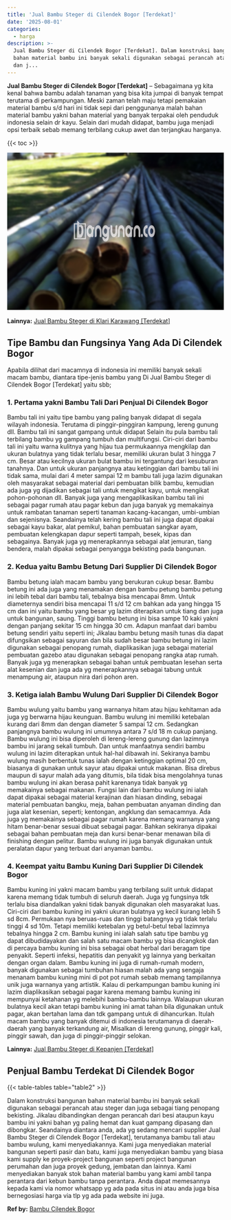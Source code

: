 ```yaml
---
title: 'Jual Bambu Steger di Cilendek Bogor [Terdekat]'
date: '2025-08-01'
categories:
  - harga
description: >-
  Jual Bambu Steger di Cilendek Bogor [Terdekat]. Dalam konstruksi bangunan
  bahan material bambu ini banyak sekali digunakan sebagai perancah atau steger
  dan j...
---
```


**Jual Bambu Steger di Cilendek Bogor \[Terdekat\]** – Sebagaimana yg kita kenal bahwa bambu adalah tanaman yang bisa kita jumpai di banyak tempat terutama di perkampungan. Meski zaman telah maju tetapi pemakaian material bambu s/d hari ini tidak sepi dari penggunanya malah bahan material bambu yakni bahan material yang banyak terpakai oleh penduduk indonesia selain dr kayu. Selain dari mudah didapat, bambu juga menjadi opsi terbaik sebab memang terbilang cukup awet dan terjangkau harganya.

{{< toc >}}

![Jual Bambu Steger di Cilendek Bogor [Terdekat]](/images/jual-bambu-tali-10.png)

**Lainnya:** [Jual Bambu Steger di Klari Karawang \[Terdekat\]](https://bambu.bangunan.co/jual-bambu-steger-di-klari-karawang-terdekat/)

## Tipe Bambu dan Fungsinya Yang Ada Di Cilendek Bogor

Apabila dilihat dari macamnya di indonesia ini memiliki banyak sekali macam bambu, diantara tipe-jenis bambu yang Di Jual Bambu Steger di Cilendek Bogor \[Terdekat\] yaitu sbb;

### 1\. Pertama yakni Bambu Tali Dari Penjual Di Cilendek Bogor

Bambu tali ini yaitu tipe bambu yang paling banyak didapat di segala wilayah indonesia. Terutama di pinggir-pinggiran kampung, lereng gunung dll. Bambu tali ini sangat gampang untuk didapat Selain itu pula bambu tali terbilang bambu yg gampang tumbuh dan multifungsi. Ciri-ciri dari bambu tali ini yaitu warna kulitnya yang hijau tua permukaannya mengkilap dan ukuran bulatnya yang tidak terlalu besar, memiliki ukuran bulat 3 hingga 7 cm. Besar atau kecilnya ukuran bulat bambu ini tergantung dari kesuburan tanahnya. Dan untuk ukuran panjangnya atau ketinggian dari bambu tali ini tidak sama, mulai dari 4 meter sampai 12 m bambu tali juga lazim digunakan oleh masyarakat sebagai material dari pembuatan bilik bambu, kemudian ada juga yg dijadikan sebagai tali untuk mengikat kayu, untuk mengikat pohon-pohonan dll. Banyak juga yang mengaplikasikan bambu tali ini sebagai pagar rumah atau pagar kebun dan juga banyak yg memakainya untuk rambatan tanaman seperti tanaman kacang-kacangan, umbi-umbian dan sejenisnya. Seandainya telah kering bambu tali ini juga dapat dipakai sebagai kayu bakar, alat pemikul, bahan pembuatan sangkar ayam, pembuatan kelengkapan dapur seperti tampah, besek, kipas dan sebagainya. Banyak juga yg menerapkannya sebagai alat jemuran, tiang bendera, malah dipakai sebagai penyangga bekisting pada bangunan.

### 2\. Kedua yaitu Bambu Betung Dari Supplier Di Cilendek Bogor

Bambu betung ialah macam bambu yang berukuran cukup besar. Bambu betung ini ada juga yang menamakan dengan bambu petung bambu petung ini lebih tebal dari bambu tali, tebalnya bisa mencapai 8mm. Untuk diameternya sendiri bisa mencapai 11 s/d 12 cm bahkan ada yang hingga 15 cm dan ini yaitu bambu yang besar yg lazim diterapkan untuk tiang dan juga untuk bangunan, saung. Tinggi bambu betung ini bisa sampe 10 kaki yakni dengan panjang sekitar 15 cm hingga 30 cm. Adapun manfaat dari bambu betung sendiri yaitu seperti ini; Jikalau bambu betung masih tunas dia dapat difungsikan sebagai sayuran dan bila sudah besar bambu betung ini lazim digunakan sebagai penopang rumah, diaplikasikan juga sebagai material pembuatan gazebo atau digunakan sebagai penopang rangka atap rumah. Banyak juga yg menerapkan sebagai bahan untuk pembuatan lesehan serta alat kesenian dan juga ada yg menerapkannya sebagai tabung untuk menampung air, ataupun nira dari pohon aren.

### 3\. Ketiga ialah Bambu Wulung Dari Supplier Di Cilendek Bogor

Bambu wulung yaitu bambu yang warnanya hitam atau hijau kehitaman ada juga yg berwarna hijau keunguan. Bambu wulung ini memiliki ketebalan kurang dari 8mm dan dengan diameter 5 sampai 12 cm. Sedangkan panjangnya bambu wulung ini umumnya antara 7 s/d 18 m cukup panjang. Bambu wulung ini bisa diperoleh di lereng-lereng gunung dan lazimnya bambu ini jarang sekali tumbuh. Dan untuk manfaatnya sendiri bambu wulung ini lazim diterapkan untuk hal-hal dibawah ini. Sekiranya bambu wulung masih berbentuk tunas ialah dengan ketinggian optimal 20 cm, biasanya di gunakan untuk sayur atau dipakai untuk makanan. Bisa direbus maupun di sayur malah ada yang ditumis, bila tidak bisa mengolahnya tunas bambu wulung ini akan berasa pahit karenanya tidak banyak yg memakainya sebagai makanan. Fungsi lain dari bambu wulung ini ialah dapat dipakai sebagai material kerajinan dan hiasan dinding, sebagai material pembuatan bangku, meja, bahan pembuatan anyaman dinding dan juga alat kesenian, seperti; kentongan, angklung dan semacamnya. Ada juga yg memakainya sebagai pagar rumah karena memang warnanya yang hitam benar-benar sesuai dibuat sebagai pagar. Bahkan sekiranya dipakai sebagai bahan pembuatan meja dan kursi benar-benar menawan bila di finishing dengan pelitur. Bambu wulung ini juga banyak digunakan untuk peralatan dapur yang terbuat dari anyaman bambu.

### 4\. Keempat yaitu Bambu Kuning Dari Supplier Di Cilendek Bogor

Bambu kuning ini yakni macam bambu yang terbilang sulit untuk didapat karena memang tidak tumbuh di seluruh daerah. Juga yg fungsinya tdk terlalu bisa diandalkan yakni tidak banyak digunakan oleh masyarakat luas. Ciri-ciri dari bambu kuning ini yakni ukuran bulatnya yg kecil kurang lebih 5 sd 8cm. Permukaan nya beruas-ruas dan tinggi batangnya yg tidak terlalu tinggi 4 sd 10m. Tetapi memiliki ketebalan yg betul-betul tebal lazimnya tebalnya hingga 2 cm. Bambu kuning ini ialah salah satu tipe bambu yg dapat dibudidayakan dan salah satu macam bambu yg bisa dicangkok dan di percaya bambu kuning ini bisa sebagai obat herbal dari beragam tipe penyakit. Seperti infeksi, hepatitis dan penyakit yg lainnya yang berkaitan dengan organ dalam. Bambu kuning ini juga di rumah-rumah modern, banyak digunakan sebagai tumbuhan hiasan malah ada yang sengaja menanam bambu kuning mini di pot pot rumah sebab memang tampilannya unik juga warnanya yang artistik. Kalau di perkampungan bambu kuning ini lazim diaplikasikan sebagai pagar karena memang bambu kuning ini mempunyai ketahanan yg melebihi bambu-bambu lainnya. Walaupun ukuran bulatnya kecil akan tetapi bambu kuning ini amat tahan bila digunakan untuk pagar, akan bertahan lama dan tdk gampang untuk di dihancurkan. Itulah macam bambu yang banyak ditemui di indonesia terutamanya di daerah-daerah yang banyak terkandung air, Misalkan di lereng gunung, pinggir kali, pinggir sawah, dan juga di pinggir-pinggir selokan.

**Lainnya:** [Jual Bambu Steger di Kepanjen \[Terdekat\]](https://bambu.bangunan.co/jual-bambu-steger-di-kepanjen-terdekat/)

## Penjual Bambu Terdekat Di Cilendek Bogor

{{< table-tables table="table2" >}}

Dalam konstruksi bangunan bahan material bambu ini banyak sekali digunakan sebagai perancah atau steger dan juga sebagai tiang penopang bekisting. Jikalau dibandingkan dengan perancah dari besi ataupun kayu bambu ini yakni bahan yg paling hemat dan kuat gampang dipasang dan dibongkar. Seandainya diantara anda, ada yg sedang mencari supplier Jual Bambu Steger di Cilendek Bogor \[Terdekat\], terutamanya bambu tali atau bambu wulung, kami menyediakannya. Kami juga menyediakan material bangunan seperti pasir dan batu, kami juga menyediakan bambu yang biasa kami supply ke proyek-project bangunan seperti project bangunan perumahan dan juga proyek gedung, jembatan dan lainnya. Kami menyediakan banyak stok bahan material bambu yang kami ambil tanpa perantara dari kebun bambu tanpa perantara. Anda dapat memesannya kepada kami via nomor whatsapp yg ada pada situs ini atau anda juga bisa bernegosiasi harga via tlp yg ada pada website ini juga.

**Ref by:** [Bambu Cilendek Bogor](https://id.wikipedia.org/wiki/Bambu)
